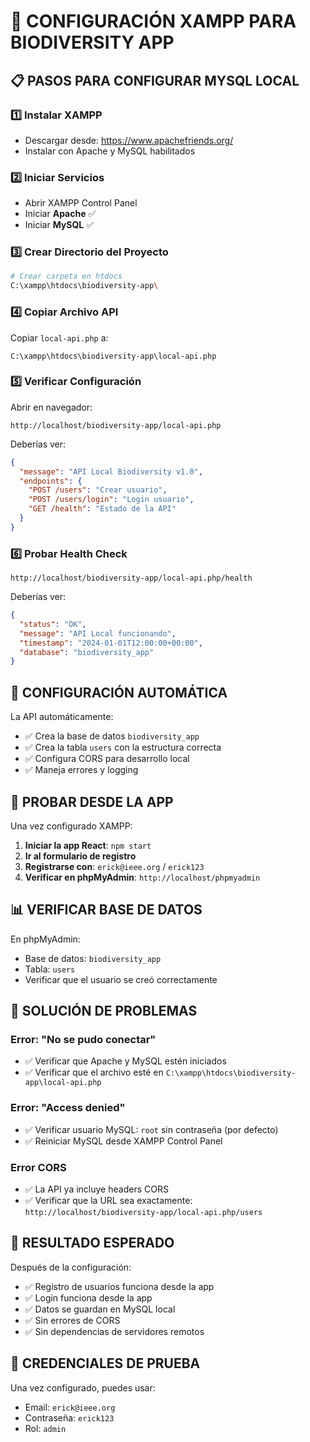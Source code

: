 # 🚀 CONFIGURACIÓN XAMPP PARA BIODIVERSITY APP

## 📋 PASOS PARA CONFIGURAR MYSQL LOCAL

### 1️⃣ **Instalar XAMPP**
- Descargar desde: https://www.apachefriends.org/
- Instalar con Apache y MySQL habilitados

### 2️⃣ **Iniciar Servicios**
- Abrir XAMPP Control Panel
- Iniciar **Apache** ✅
- Iniciar **MySQL** ✅

### 3️⃣ **Crear Directorio del Proyecto**
```bash
# Crear carpeta en htdocs
C:\xampp\htdocs\biodiversity-app\
```

### 4️⃣ **Copiar Archivo API**
Copiar `local-api.php` a:
```
C:\xampp\htdocs\biodiversity-app\local-api.php
```

### 5️⃣ **Verificar Configuración**
Abrir en navegador:
```
http://localhost/biodiversity-app/local-api.php
```

Deberías ver:
```json
{
  "message": "API Local Biodiversity v1.0",
  "endpoints": {
    "POST /users": "Crear usuario",
    "POST /users/login": "Login usuario",
    "GET /health": "Estado de la API"
  }
}
```

### 6️⃣ **Probar Health Check**
```
http://localhost/biodiversity-app/local-api.php/health
```

Deberías ver:
```json
{
  "status": "OK",
  "message": "API Local funcionando",
  "timestamp": "2024-01-01T12:00:00+00:00",
  "database": "biodiversity_app"
}
```

## 🔧 **CONFIGURACIÓN AUTOMÁTICA**

La API automáticamente:
- ✅ Crea la base de datos `biodiversity_app`
- ✅ Crea la tabla `users` con la estructura correcta
- ✅ Configura CORS para desarrollo local
- ✅ Maneja errores y logging

## 🧪 **PROBAR DESDE LA APP**

Una vez configurado XAMPP:

1. **Iniciar la app React**: `npm start`
2. **Ir al formulario de registro**
3. **Registrarse con**: `erick@ieee.org` / `erick123`
4. **Verificar en phpMyAdmin**: `http://localhost/phpmyadmin`

## 📊 **VERIFICAR BASE DE DATOS**

En phpMyAdmin:
- Base de datos: `biodiversity_app`
- Tabla: `users`
- Verificar que el usuario se creó correctamente

## 🚨 **SOLUCIÓN DE PROBLEMAS**

### Error: "No se pudo conectar"
- ✅ Verificar que Apache y MySQL estén iniciados
- ✅ Verificar que el archivo esté en `C:\xampp\htdocs\biodiversity-app\local-api.php`

### Error: "Access denied"
- ✅ Verificar usuario MySQL: `root` sin contraseña (por defecto)
- ✅ Reiniciar MySQL desde XAMPP Control Panel

### Error CORS
- ✅ La API ya incluye headers CORS
- ✅ Verificar que la URL sea exactamente: `http://localhost/biodiversity-app/local-api.php/users`

## 🎯 **RESULTADO ESPERADO**

Después de la configuración:
- ✅ Registro de usuarios funciona desde la app
- ✅ Login funciona desde la app
- ✅ Datos se guardan en MySQL local
- ✅ Sin errores de CORS
- ✅ Sin dependencias de servidores remotos

## 📝 **CREDENCIALES DE PRUEBA**

Una vez configurado, puedes usar:
- Email: `erick@ieee.org`
- Contraseña: `erick123`
- Rol: `admin`
